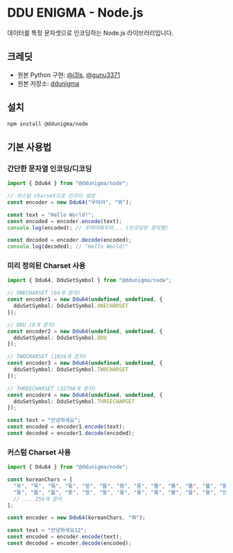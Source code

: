# DDU ENIGMA - Node.js

데이터를 특정 문자셋으로 인코딩하는 Node.js 라이브러리입니다.

## 크레딧

- 원본 Python 구현: [@i3ls](https://github.com/i3l3), [@gunu3371](https://github.com/gunu3371)
- 원본 저장소: [ddunigma](https://github.com/i3l3/ddunigma)

## 설치

```bash
npm install @ddunigma/node
```

## 기본 사용법

### 간단한 문자열 인코딩/디코딩

```typescript
import { Ddu64 } from "@ddunigma/node";

// 커스텀 charset으로 인코더 생성
const encoder = new Ddu64("우따야", "뭐");

const text = "Hello World!";
const encoded = encoder.encode(text);
console.log(encoded); // 우따야뭐우따... (인코딩된 문자열)

const decoded = encoder.decode(encoded);
console.log(decoded); // "Hello World!"
```

### 미리 정의된 Charset 사용

```typescript
import { Ddu64, DduSetSymbol } from "@ddunigma/node";

// ONECHARSET (64개 문자)
const encoder1 = new Ddu64(undefined, undefined, { 
  dduSetSymbol: DduSetSymbol.ONECHARSET 
});

// DDU (8개 문자)
const encoder2 = new Ddu64(undefined, undefined, { 
  dduSetSymbol: DduSetSymbol.DDU 
});

// TWOCHARSET (1024개 문자)
const encoder3 = new Ddu64(undefined, undefined, { 
  dduSetSymbol: DduSetSymbol.TWOCHARSET 
});

// THREECHARSET (32768개 문자)
const encoder4 = new Ddu64(undefined, undefined, { 
  dduSetSymbol: DduSetSymbol.THREECHARSET 
});

const text = "안녕하세요";
const encoded = encoder1.encode(text);
const decoded = encoder1.decode(encoded);
```

### 커스텀 Charset 사용

```typescript
import { Ddu64 } from "@ddunigma/node";

const koreanChars = [
  "뜌", "뜍", "뜎", "뜏", "뜐", "뜑", "뜒", "뜓", "뜔", "뜕", "뜖", "뜗", "뜘", "뜙", "뜚", "뜛",
  "뜜", "뜝", "뜞", "뜟", "뜠", "뜡", "뜢", "뜣", "뜤", "뜥", "뜦", "뜧", "뜨", "뜩", "뜪", "뜫",
  // ... 256개 문자
];

const encoder = new Ddu64(koreanChars, "뭐");

const text = "안녕하세요12";
const encoded = encoder.encode(text);
const decoded = encoder.decode(encoded);
```
